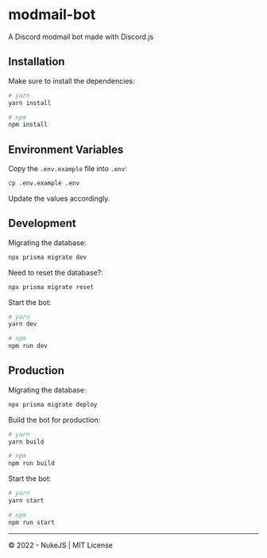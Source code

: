 # modmail-bot

A Discord modmail bot made with Discord.js

## Installation

Make sure to install the dependencies:

```sh
# yarn
yarn install

# npm
npm install
```

## Environment Variables

Copy the `.env.example` file into `.env`:

```sh
cp .env.example .env
```

Update the values accordingly.

## Development

Migrating the database:

```sh
npx prisma migrate dev
```

Need to reset the database?:

```sh
npx prisma migrate reset
```

Start the bot:

```sh
# yarn
yarn dev

# npm
npm run dev
```

## Production

Migrating the database:

```sh
npx prisma migrate deploy
```

Build the bot for production:

```sh
# yarn
yarn build

# npm
npm run build
```

Start the bot:

```sh
# yarn
yarn start

# npm
npm run start
```

---

© 2022 - NukeJS | MIT License
